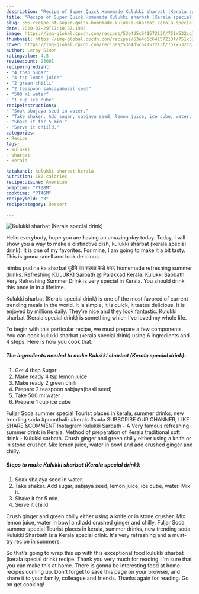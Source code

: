 ```yaml
---
description: "Recipe of Super Quick Homemade Kulukki sharbat (Kerala special drink)"
title: "Recipe of Super Quick Homemade Kulukki sharbat (Kerala special drink)"
slug: 356-recipe-of-super-quick-homemade-kulukki-sharbat-kerala-special-drink
date: 2020-07-29T17:18:57.199Z
image: https://img-global.cpcdn.com/recipes/53e4d5c64157213f/751x532cq70/kulukki-sharbat-kerala-special-drink-recipe-main-photo.jpg
thumbnail: https://img-global.cpcdn.com/recipes/53e4d5c64157213f/751x532cq70/kulukki-sharbat-kerala-special-drink-recipe-main-photo.jpg
cover: https://img-global.cpcdn.com/recipes/53e4d5c64157213f/751x532cq70/kulukki-sharbat-kerala-special-drink-recipe-main-photo.jpg
author: Leroy Simon
ratingvalue: 4.5
reviewcount: 23001
recipeingredient:
- "4 tbsp Sugar"
- "4 tsp lemon juice"
- "2 green chilli"
- "2 teaspoon sabjayabasil seed"
- "500 ml water"
- "1 cup ice cube"
recipeinstructions:
- "Soak sbajaya seed in water."
- "Take shaker. Add sugar, sabjaya seed, lemon juice, ice cube, water. Mix it."
- "Shake it for 5 min."
- "Serve it chiild."
categories:
- Recipe
tags:
- kulukki
- sharbat
- kerala

katakunci: kulukki sharbat kerala 
nutrition: 182 calories
recipecuisine: American
preptime: "PT28M"
cooktime: "PT46M"
recipeyield: "3"
recipecategory: Dessert

---
```



![Kulukki sharbat (Kerala special drink)](https://img-global.cpcdn.com/recipes/53e4d5c64157213f/751x532cq70/kulukki-sharbat-kerala-special-drink-recipe-main-photo.jpg)

Hello everybody, hope you are having an amazing day today. Today, I will show you a way to make a distinctive dish, kulukki sharbat (kerala special drink). It is one of my favorites. For mine, I am going to make it a bit tasty. This is gonna smell and look delicious.

nimbu pudina ka sharbat पुदीने का शरबत कैसे बनाएं homemade refreshing summer drinks. Refreshing KULUKKI Sarbath @ Palakkad Kerala. Kulukki Sabbath Very Refreshing Summer Drink is very special in Kerala. You should drink this once in in a lifetime.

Kulukki sharbat (Kerala special drink) is one of the most favored of current trending meals in the world. It is simple, it is quick, it tastes delicious. It is enjoyed by millions daily. They're nice and they look fantastic. Kulukki sharbat (Kerala special drink) is something which I've loved my whole life.


To begin with this particular recipe, we must prepare a few components. You can cook kulukki sharbat (kerala special drink) using 6 ingredients and 4 steps. Here is how you cook that.

<!--inarticleads1-->

##### The ingredients needed to make Kulukki sharbat (Kerala special drink):

1. Get 4 tbsp Sugar
1. Make ready 4 tsp lemon juice
1. Make ready 2 green chilli
1. Prepare 2 teaspoon sabjaya(basil seed)
1. Take 500 ml water
1. Prepare 1 cup ice cube


Fuljar Soda summer special Tourist places in kerala, summer drinks, new trending soda #poonthalir #kerala #soda SUBSCRIBE OUR CHANNER, LIKE SHARE &amp;COMMENT Instagram Kulukki Sarbath - A Very famous refreshing summer drink in Kerala. Method of preparation of Kerala traditional soft drink - Kulukki sarbath. Crush ginger and green chilly either using a knife or in stone crusher. Mix lemon juice, water in bowl and add crushed ginger and chilly. 

<!--inarticleads2-->

##### Steps to make Kulukki sharbat (Kerala special drink):

1. Soak sbajaya seed in water.
1. Take shaker. Add sugar, sabjaya seed, lemon juice, ice cube, water. Mix it.
1. Shake it for 5 min.
1. Serve it chiild.


Crush ginger and green chilly either using a knife or in stone crusher. Mix lemon juice, water in bowl and add crushed ginger and chilly. Fuljar Soda summer special Tourist places in kerala, summer drinks, new trending soda. Kulukki Sharbath is a Kerala special drink. It&#39;s very refreshing and a must-try recipe in summers. 

So that's going to wrap this up with this exceptional food kulukki sharbat (kerala special drink) recipe. Thank you very much for reading. I'm sure that you can make this at home. There is gonna be interesting food at home recipes coming up. Don't forget to save this page on your browser, and share it to your family, colleague and friends. Thanks again for reading. Go on get cooking!
